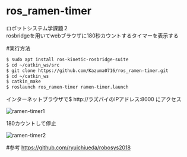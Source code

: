 # ros_ramen-timer
ロボットシステム学課題２  
rosbridgeを用いてwebブラウザに180秒カウントするタイマーを表示する

#実行方法
```bash
$ sudo apt install ros-kinetic-rosbridge-suite
$ cd ~/catkin_ws/src
$ git clone https://github.com/Kazuma0716/ros_ramen-timer.git
$ cd ~/catkin_ws
$ catkin_make
$ roslaunch ros_ramen-timer ramen-timer.launch
```
インターネットブラウザで$ http://ラズパイのIPアドレス:8000 にアクセス


![ramen-timer1](https://user-images.githubusercontent.com/38623336/51949798-59eb2d80-2471-11e9-990d-2535f113d7fb.png)

180カウントして停止

![ramen-timer2](https://user-images.githubusercontent.com/38623336/51949799-59eb2d80-2471-11e9-877b-ec59e5466762.png)

#参考
https://github.com/ryuichiueda/robosys2018
